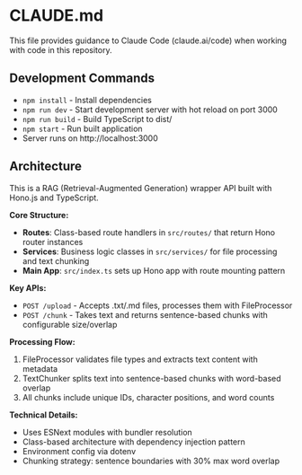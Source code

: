 # CLAUDE.md

This file provides guidance to Claude Code (claude.ai/code) when working with code in this repository.

## Development Commands

- `npm install` - Install dependencies
- `npm run dev` - Start development server with hot reload on port 3000
- `npm run build` - Build TypeScript to dist/
- `npm start` - Run built application
- Server runs on http://localhost:3000

## Architecture

This is a RAG (Retrieval-Augmented Generation) wrapper API built with Hono.js and TypeScript.

**Core Structure:**
- **Routes**: Class-based route handlers in `src/routes/` that return Hono router instances
- **Services**: Business logic classes in `src/services/` for file processing and text chunking
- **Main App**: `src/index.ts` sets up Hono app with route mounting pattern

**Key APIs:**
- `POST /upload` - Accepts .txt/.md files, processes them with FileProcessor
- `POST /chunk` - Takes text and returns sentence-based chunks with configurable size/overlap

**Processing Flow:**
1. FileProcessor validates file types and extracts text content with metadata
2. TextChunker splits text into sentence-based chunks with word-based overlap
3. All chunks include unique IDs, character positions, and word counts

**Technical Details:**
- Uses ESNext modules with bundler resolution
- Class-based architecture with dependency injection pattern
- Environment config via dotenv
- Chunking strategy: sentence boundaries with 30% max word overlap